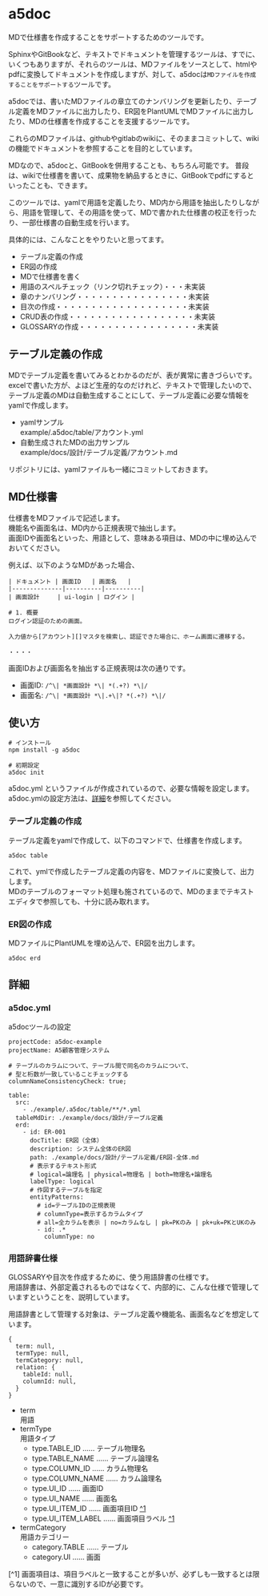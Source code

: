 a5doc
=====

MDで仕様書を作成することをサポートするためのツールです。

SphinxやGitBookなど、テキストでドキュメントを管理するツールは、すでに、いくつもありますが、それらのツールは、MDファイルをソースとして、htmlやpdfに変換してドキュメントを作成しますが、対して、a5docは`MDファイルを作成することをサポートする`ツールです。  

a5docでは、書いたMDファイルの章立てのナンバリングを更新したり、テーブル定義をMDファイルに出力したり、ER図をPlantUMLでMDファイルに出力したり、MDの仕様書を作成することを支援するツールです。

これらのMDファイルは、githubやgitlabのwikiに、そのままコミットして、wikiの機能でドキュメントを参照することを目的としています。  

MDなので、a5docと、GitBookを併用することも、もちろん可能です。
普段は、wikiで仕様書を書いて、成果物を納品するときに、GitBookでpdfにするといったことも、できます。

このツールでは、yamlで用語を定義したり、MD内から用語を抽出したりしながら、用語を管理して、その用語を使って、MDで書かれた仕様書の校正を行ったり、一部仕様書の自動生成を行います。

具体的には、こんなことをやりたいと思ってます。
* テーブル定義の作成
* ER図の作成
* MDで仕様書を書く
* 用語のスペルチェック（リンク切れチェック）・・・未実装
* 章のナンバリング・・・・・・・・・・・・・・・・未実装
* 目次の作成・・・・・・・・・・・・・・・・・・・未実装
* CRUD表の作成・・・・・・・・・・・・・・・・・・未実装
* GLOSSARYの作成・・・・・・・・・・・・・・・・・未実装

## テーブル定義の作成

MDでテーブル定義を書いてみるとわかるのだが、表が異常に書きづらいです。  
excelで書いた方が、よほど生産的なのだけれど、テキストで管理したいので、テーブル定義のMDは自動生成することにして、テーブル定義に必要な情報をyamlで作成します。  

* yamlサンプル  
    example/.a5doc/table/アカウント.yml
* 自動生成されたMDの出力サンプル  
    example/docs/設計/テーブル定義/アカウント.md

リポジトリには、yamlファイルも一緒にコミットしておきます。

## MD仕様書

仕様書をMDファイルで記述します。  
機能名や画面名は、MD内から正規表現で抽出します。  
画面IDや画面名といった、用語として、意味ある項目は、MDの中に埋め込んでおいてください。

例えば、以下のようなMDがあった場合、
```
| ドキュメント | 画面ID   | 画面名   |
|--------------|----------|----------|
| 画面設計     | ui-login | ログイン |

# 1. 概要
ログイン認証のための画面。  

入力値から[アカウント][]マスタを検索し、認証できた場合に、ホーム画面に遷移する。

・・・・
```
画面IDおよび画面名を抽出する正規表現は次の通りです。
* 画面ID: `/^\| *画面設計 *\| *(.+?) *\|/`
* 画面名: `/^\| *画面設計 *\|.+\|? *(.+?) *\|/`

## 使い方

```
# インストール
npm install -g a5doc

# 初期設定
a5doc init
```

a5doc.yml というファイルが作成されているので、必要な情報を設定します。
a5doc.ymlの設定方法は、[詳細](#a5doc-yml)を参照してください。  

### テーブル定義の作成

テーブル定義をyamlで作成して、以下のコマンドで、仕様書を作成します。
```
a5doc table
```
これで、ymlで作成したテーブル定義の内容を、MDファイルに変換して、出力します。  
MDのテーブルのフォーマット処理も施されているので、MDのままでテキストエディタで参照しても、十分に読み取れます。

### ER図の作成

MDファイルにPlantUMLを埋め込んで、ER図を出力します。
```
a5doc erd
```


## 詳細

<a name="a5doc-yml"></a>
### a5doc.yml
a5docツールの設定
```
projectCode: a5doc-example
projectName: A5顧客管理システム

# テーブルのカラムについて、テーブル間で同名のカラムについて、
# 型と桁数が一致していることチェックする
columnNameConsistencyCheck: true;

table:
  src:
    - ./example/.a5doc/table/**/*.yml
  tableMdDir: ./example/docs/設計/テーブル定義
  erd:
    - id: ER-001
      docTitle: ER図（全体）
      description: システム全体のER図
      path: ./example/docs/設計/テーブル定義/ER図-全体.md
      # 表示するテキスト形式
      # logical=論理名 | physical=物理名 | both=物理名+論理名
      labelType: logical
      # 作図するテーブルを指定
      entityPatterns: 
        # id=テーブルIDの正規表現
        # columnType=表示するカラムタイプ
        # all=全カラムを表示 | no=カラムなし | pk=PKのみ | pk+uk=PKとUKのみ
        - id: .*
          columnType: no

```

### 用語辞書仕様

GLOSSARYや目次を作成するために、使う用語辞書の仕様です。  
用語辞書は、外部定義されるものではなくて、内部的に、こんな仕様で管理していますということを、説明しています。  

用語辞書として管理する対象は、テーブル定義や機能名、画面名などを想定しています。  
```
{
  term: null,
  termType: null,
  termCategory: null,
  relation: {
    tableId: null,
    columnId: null,
  }
}
```
* term  
    用語
* termType  
    用語タイプ  
    - type.TABLE_ID ‥‥‥ テーブル物理名
    - type.TABLE_NAME ‥‥‥ テーブル論理名
    - type.COLUMN_ID ‥‥‥ カラム物理名
    - type.COLUMN_NAME ‥‥‥ カラム論理名
    - type.UI_ID ‥‥‥ 画面ID
    - type.UI_NAME ‥‥‥ 画面名
    - type.UI_ITEM_ID ‥‥‥ 画面項目ID [^1](#fn1)
    - type.UI_ITEM_LABEL ‥‥‥ 画面項目ラベル [^1](#fn1)
* termCategory  
    用語カテゴリー
    - category.TABLE ‥‥‥ テーブル
    - category.UI ‥‥‥ 画面

<a name="fn1"></a>
[^1]
画面項目は、項目ラベルと一致することが多いが、必ずしも一致するとは限らないので、一意に識別するIDが必要です。

